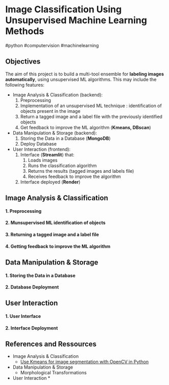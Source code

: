 # Image Classification Using Unsupervised Machine Learning Methods

#python #computervision #machinelearning

## Objectives

The aim of this project is to build a multi-tool ensemble for **labeling images automatically**, using unsupervised ML algorithms. This may include the following features:

* Image Analysis & Classification (backend): 
  1. Preprocessing
  2. Implementation of an unsupervised ML technique : identification of objects present in the image
  3. Return a tagged image and a label file with the previously identified objects
  4. Get feedback to improve the ML algorithm (**Kmeans, DBscan**)
* Data Manipulation & Storage (backend):
  1. Storing the Data in a Database (**MongoDB**)
  2. Deploy Database
* User Interaction (frontend):
  1. Interface (**Streamlit**) that:
     1. Loads images
     2. Runs the classification algorithm
     3. Returns the results (tagged images and labels file)
     4. Receives feedback to improve the algorithm
  2. Interface deployed (**Render**)



## Image Analysis & Classification



#### 1. Preprocessing



#### 2. Munsupervised ML identification of objects



#### 3. Returning a tagged image and a label file



#### 4. Getting feedback to improve the ML algorithm





## Data Manipulation & Storage



#### 1. Storing the Data in a Database



#### 2. Database Deployment



## User Interaction



#### 1. User Interface



#### 2. Interface Deployment



## References and Ressources

* Image Analysis & Classification
  * [Use Kmeans for image segmentation with OpenCV in Python](https://www.thepythoncode.com/article/kmeans-for-image-segmentation-opencv-python)
* Data Manipulation & Storage
  * Morphological Transformations
* User Interaction
  * 



